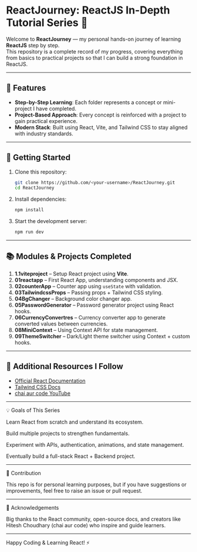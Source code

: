 # ReactJourney: ReactJS In-Depth Tutorial Series 🚀

Welcome to **ReactJourney** — my personal hands-on journey of learning **ReactJS** step by step.  
This repository is a complete record of my progress, covering everything from basics to practical projects so that I can build a strong foundation in ReactJS.

---

## 🌟 Features

- **Step-by-Step Learning**: Each folder represents a concept or mini-project I have completed.
- **Project-Based Approach**: Every concept is reinforced with a project to gain practical experience.
- **Modern Stack**: Built using React, Vite, and Tailwind CSS to stay aligned with industry standards.

---

## 🚀 Getting Started

1. Clone this repository:
   ```bash
   git clone https://github.com/<your-username>/ReactJourney.git
   cd ReactJourney
2. Install dependencies:
   ```bash
   npm install
3. Start the development server:
   ```bash
   npm run dev
---
   
## 📚 Modules & Projects Completed

1. **1.1viteproject** – Setup React project using **Vite**.  
2. **01reactapp** – First React App, understanding components and JSX.  
3. **02counterApp** – Counter app using `useState` with validation.  
4. **03TailwindcssProps** – Passing props + Tailwind CSS styling.  
5. **04BgChanger** – Background color changer app.  
6. **05PasswordGenerator** – Password generator project using React hooks.  
7. **06CurrencyConvertres** – Currency converter app to generate converted values between currencies.  
8. **08MiniContext** – Using Context API for state management.  
9. **09ThemeSwitcher** – Dark/Light theme switcher using Context + custom hooks.
 


---


## 📖 Additional Resources I Follow

- [Official React Documentation](https://react.dev/)  
- [Tailwind CSS Docs](https://tailwindcss.com/docs/installation/using-vite)  
- [chai aur code YouTube](https://www.youtube.com/watch?v=vz1RlUyrc3w&list=PLu71SKxNbfoDqgPchmvIsL4hTnJIrtige)

---


💡 Goals of This Series

Learn React from scratch and understand its ecosystem.

Build multiple projects to strengthen fundamentals.

Experiment with APIs, authentication, animations, and state management.

Eventually build a full-stack React + Backend project.

---

💼 Contribution

This repo is for personal learning purposes, but if you have suggestions or improvements, feel free to raise an issue or pull request.

---

🙏 Acknowledgements

Big thanks to the React community, open-source docs, and creators like Hitesh Choudhary (chai aur code) who inspire and guide learners.

---

Happy Coding & Learning React! ⚡
